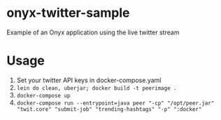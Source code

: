 # onyx-twitter-sample
Example of an Onyx application using the live twitter stream

# Usage
1. Set your twitter API keys in docker-compose.yaml
2. `lein do clean, uberjar; docker build -t peerimage .`
3. `docker-compose up`
4. `docker-compose run --entrypoint=java peer "-cp" "/opt/peer.jar" "twit.core" "submit-job" "trending-hashtags" "-p" ":docker"`
